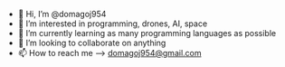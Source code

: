 - 👋 Hi, I’m @domagoj954
- 👀 I’m interested in programming, drones, AI, space 
- 🌱 I’m currently learning as many programming languages as possible 
- 💞️ I’m looking to collaborate on anything
- 📫 How to reach me --> domagoj954@gmail.com

